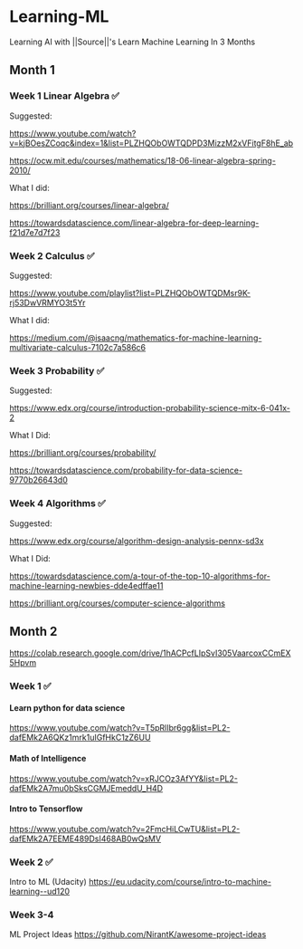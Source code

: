 # Learning-ML
Learning AI with ||Source||'s Learn Machine Learning In 3 Months

## Month 1
### Week 1 Linear Algebra ✅
Suggested:

https://www.youtube.com/watch?v=kjBOesZCoqc&index=1&list=PLZHQObOWTQDPD3MizzM2xVFitgF8hE_ab

https://ocw.mit.edu/courses/mathematics/18-06-linear-algebra-spring-2010/

What I did:

https://brilliant.org/courses/linear-algebra/

https://towardsdatascience.com/linear-algebra-for-deep-learning-f21d7e7d7f23

### Week 2 Calculus ✅
Suggested:

https://www.youtube.com/playlist?list=PLZHQObOWTQDMsr9K-rj53DwVRMYO3t5Yr

What I did:

https://medium.com/@isaacng/mathematics-for-machine-learning-multivariate-calculus-7102c7a586c6

### Week 3 Probability ✅
Suggested:

https://www.edx.org/course/introduction-probability-science-mitx-6-041x-2

What I Did:

https://brilliant.org/courses/probability/

https://towardsdatascience.com/probability-for-data-science-9770b26643d0

### Week 4 Algorithms ✅
Suggested:

https://www.edx.org/course/algorithm-design-analysis-pennx-sd3x

What I Did:

https://towardsdatascience.com/a-tour-of-the-top-10-algorithms-for-machine-learning-newbies-dde4edffae11

https://brilliant.org/courses/computer-science-algorithms


## Month 2
https://colab.research.google.com/drive/1hACPcfLIpSvI305VaarcoxCCmEX5Hpvm

### Week 1 ✅
#### Learn python for data science
https://www.youtube.com/watch?v=T5pRlIbr6gg&list=PL2-dafEMk2A6QKz1mrk1uIGfHkC1zZ6UU

#### Math of Intelligence
https://www.youtube.com/watch?v=xRJCOz3AfYY&list=PL2-dafEMk2A7mu0bSksCGMJEmeddU_H4D

#### Intro to Tensorflow
https://www.youtube.com/watch?v=2FmcHiLCwTU&list=PL2-dafEMk2A7EEME489DsI468AB0wQsMV

### Week 2 ✅
Intro to ML (Udacity) https://eu.udacity.com/course/intro-to-machine-learning--ud120

### Week 3-4
ML Project Ideas https://github.com/NirantK/awesome-project-ideas
